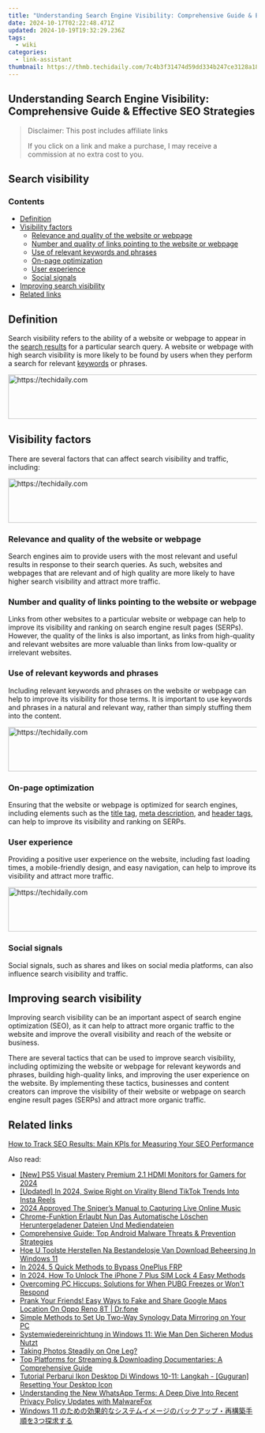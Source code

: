 ```yaml
---
title: "Understanding Search Engine Visibility: Comprehensive Guide & Effective SEO Strategies"
date: 2024-10-17T02:22:48.471Z
updated: 2024-10-19T19:32:29.236Z
tags:
  - wiki
categories:
  - link-assistant
thumbnail: https://thmb.techidaily.com/7c4b3f31474d59dd334b247ce3128a185630128709ac4ffbfcbd9f4ba557fefe.jpg
---
```


## Understanding Search Engine Visibility: Comprehensive Guide & Effective SEO Strategies

>  Disclaimer: This post includes affiliate links
>
>  If you click on a link and make a purchase, I may receive a commission at no extra cost to you.
>

## Search visibility

### Contents

* [Definition](https://tools.techidaily.com/link-assistant/products/)
* [Visibility factors](https://tools.techidaily.com/link-assistant/products/)  
   * [Relevance and quality of the website or webpage](https://tools.techidaily.com/link-assistant/products/)  
   * [Number and quality of links pointing to the website or webpage](https://tools.techidaily.com/link-assistant/products/)  
   * [Use of relevant keywords and phrases](https://tools.techidaily.com/link-assistant/products/)  
   * [On-page optimization](https://tools.techidaily.com/link-assistant/products/)  
   * [User experience](https://tools.techidaily.com/link-assistant/products/)  
   * [Social signals](https://tools.techidaily.com/link-assistant/products/)
* [Improving search visibility](https://tools.techidaily.com/link-assistant/products/)
* [Related links](https://tools.techidaily.com/link-assistant/products/)

## Definition

Search visibility refers to the ability of a website or webpage to appear in the [search results](https://tools.techidaily.com/link-assistant/products/) for a particular search query. A website or webpage with high search visibility is more likely to be found by users when they perform a search for relevant [keywords](https://tools.techidaily.com/link-assistant/products/) or phrases.

<!-- affiliate ads begin -->
<a href="https://ephamedtechinc.pxf.io/c/5597632/2136627/26400" target="_top" id="2136627">
  <img src="//a.impactradius-go.com/display-ad/26400-2136627" border="0" alt="https://techidaily.com" width="728" height="90"/>
</a>
<img height="0" width="0" src="https://ephamedtechinc.pxf.io/i/5597632/2136627/26400" style="position:absolute;visibility:hidden;" border="0" />
<!-- affiliate ads end -->

## Visibility factors

There are several factors that can affect search visibility and traffic, including:

<!-- affiliate ads begin -->
<a href="https://homestyler.sjv.io/c/5597632/1943647/22993" target="_top" id="1943647">
  <img src="//a.impactradius-go.com/display-ad/22993-1943647" border="0" alt="https://techidaily.com" width="728" height="90"/>
</a>
<img height="0" width="0" src="https://homestyler.sjv.io/i/5597632/1943647/22993" style="position:absolute;visibility:hidden;" border="0" />
<!-- affiliate ads end -->

### Relevance and quality of the website or webpage

Search engines aim to provide users with the most relevant and useful results in response to their search queries. As such, websites and webpages that are relevant and of high quality are more likely to have higher search visibility and attract more traffic.

### Number and quality of links pointing to the website or webpage

Links from other websites to a particular website or webpage can help to improve its visibility and ranking on search engine result pages (SERPs). However, the quality of the links is also important, as links from high-quality and relevant websites are more valuable than links from low-quality or irrelevant websites.

### Use of relevant keywords and phrases

Including relevant keywords and phrases on the website or webpage can help to improve its visibility for those terms. It is important to use keywords and phrases in a natural and relevant way, rather than simply stuffing them into the content.

<!-- affiliate ads begin -->
<a href="https://appsumo.8odi.net/c/5597632/2123738/7443" target="_top" id="2123738">
  <img src="//a.impactradius-go.com/display-ad/7443-2123738" border="0" alt="https://techidaily.com" width="600" height="90"/>
</a>
<img height="0" width="0" src="https://appsumo.8odi.net/i/5597632/2123738/7443" style="position:absolute;visibility:hidden;" border="0" />
<!-- affiliate ads end -->

### On-page optimization

Ensuring that the website or webpage is optimized for search engines, including elements such as the [title tag](https://tools.techidaily.com/link-assistant/products/), [meta description](https://tools.techidaily.com/link-assistant/products/), and [header tags](https://tools.techidaily.com/link-assistant/products/), can help to improve its visibility and ranking on SERPs.

### User experience

Providing a positive user experience on the website, including fast loading times, a mobile-friendly design, and easy navigation, can help to improve its visibility and attract more traffic.

<!-- affiliate ads begin -->
<a href="https://appsumo.8odi.net/c/5597632/2094422/7443" target="_top" id="2094422">
  <img src="//a.impactradius-go.com/display-ad/7443-2094422" border="0" alt="https://techidaily.com" width="728" height="90"/>
</a>
<img height="0" width="0" src="https://appsumo.8odi.net/i/5597632/2094422/7443" style="position:absolute;visibility:hidden;" border="0" />
<!-- affiliate ads end -->

### Social signals

Social signals, such as shares and likes on social media platforms, can also influence search visibility and traffic.

## Improving search visibility

Improving search visibility can be an important aspect of search engine optimization (SEO), as it can help to attract more organic traffic to the website and improve the overall visibility and reach of the website or business.

There are several tactics that can be used to improve search visibility, including optimizing the website or webpage for relevant keywords and phrases, building high-quality links, and improving the user experience on the website. By implementing these tactics, businesses and content creators can improve the visibility of their website or webpage on search engine result pages (SERPs) and attract more organic traffic.

## Related links

[How to Track SEO Results: Main KPIs for Measuring Your SEO Performance](https://tools.techidaily.com/link-assistant/products/)

<ins class="adsbygoogle"
     style="display:block"
     data-ad-format="autorelaxed"
     data-ad-client="ca-pub-7571918770474297"
     data-ad-slot="1223367746"></ins>

<ins class="adsbygoogle"
     style="display:block"
     data-ad-client="ca-pub-7571918770474297"
     data-ad-slot="8358498916"
     data-ad-format="auto"
     data-full-width-responsive="true"></ins>

<span class="atpl-alsoreadstyle">Also read:</span>
<div><ul>
<li><a href="https://video-screen-grab.techidaily.com/new-ps5-visual-mastery-premium-21-hdmi-monitors-for-gamers-for-2024/"><u>[New] PS5 Visual Mastery Premium 2.1 HDMI Monitors for Gamers for 2024</u></a></li>
<li><a href="https://instagram-videos.techidaily.com/updated-in-2024-swipe-right-on-virality-blend-tiktok-trends-into-insta-reels/"><u>[Updated] In 2024, Swipe Right on Virality Blend TikTok Trends Into Insta Reels</u></a></li>
<li><a href="https://some-tips.techidaily.com/2024-approved-the-snipers-manual-to-capturing-live-online-music/"><u>2024 Approved The Sniper’s Manual to Capturing Live Online Music</u></a></li>
<li><a href="https://win-extraordinary.techidaily.com/chrome-funktion-erlaubt-nun-das-automatische-loschen-heruntergeladener-dateien-und-mediendateien/"><u>Chrome-Funktion Erlaubt Nun Das Automatische Löschen Heruntergeladener Dateien Und Mediendateien</u></a></li>
<li><a href="https://win-extraordinary.techidaily.com/comprehensive-guide-top-android-malware-threats-and-prevention-strategies/"><u>Comprehensive Guide: Top Android Malware Threats & Prevention Strategies</u></a></li>
<li><a href="https://win-extraordinary.techidaily.com/hoe-u-toolste-herstellen-na-bestandelosje-van-download-beheersing-in-windows-11/"><u>Hoe U Toolste Herstellen Na Bestandelosje Van Download Beheersing In Windows 11</u></a></li>
<li><a href="https://android-frp.techidaily.com/in-2024-5-quick-methods-to-bypass-oneplus-frp-by-drfone-android/"><u>In 2024, 5 Quick Methods to Bypass OnePlus FRP</u></a></li>
<li><a href="https://sim-unlock.techidaily.com/in-2024-how-to-unlock-the-iphone-7-plus-sim-lock-4-easy-methods-by-drfone-ios/"><u>In 2024, How To Unlock The iPhone 7 Plus SIM Lock 4 Easy Methods</u></a></li>
<li><a href="https://program-issues.techidaily.com/overcoming-pc-hiccups-solutions-for-when-pubg-freezes-or-wont-respond/"><u>Overcoming PC Hiccups: Solutions for When PUBG Freezes or Won't Respond</u></a></li>
<li><a href="https://fake-location.techidaily.com/prank-your-friends-easy-ways-to-fake-and-share-google-maps-location-on-oppo-reno-8t-drfone-by-drfone-virtual-android/"><u>Prank Your Friends! Easy Ways to Fake and Share Google Maps Location On Oppo Reno 8T | Dr.fone</u></a></li>
<li><a href="https://win-extraordinary.techidaily.com/simple-methods-to-set-up-two-way-synology-data-mirroring-on-your-pc/"><u>Simple Methods to Set Up Two-Way Synology Data Mirroring on Your PC</u></a></li>
<li><a href="https://win-extraordinary.techidaily.com/systemwiedereinrichtung-in-windows-11-wie-man-den-sicheren-modus-nutzt/"><u>Systemwiedereinrichtung in Windows 11: Wie Man Den Sicheren Modus Nutzt</u></a></li>
<li><a href="https://youtube-zero.techidaily.com/g-photos-steadily-on-one-leg/"><u>Taking Photos Steadily on One Leg?</u></a></li>
<li><a href="https://some-approaches.techidaily.com/top-platforms-for-streaming-and-downloading-documentaries-a-comprehensive-guide/"><u>Top Platforms for Streaming & Downloading Documentaries: A Comprehensive Guide</u></a></li>
<li><a href="https://win-extraordinary.techidaily.com/tutorial-perbarui-ikon-desktop-di-windows-10-11-langkah-guguran-resetting-your-desktop-icon/"><u>Tutorial Perbarui Ikon Desktop Di Windows 10-11: Langkah - [Guguran] Resetting Your Desktop Icon</u></a></li>
<li><a href="https://win-extraordinary.techidaily.com/understanding-the-new-whatsapp-terms-a-deep-dive-into-recent-privacy-policy-updates-with-malwarefox/"><u>Understanding the New WhatsApp Terms: A Deep Dive Into Recent Privacy Policy Updates with MalwareFox</u></a></li>
<li><a href="https://win-extraordinary.techidaily.com/1728499874053-windows-11-3/"><u>Windows 11 のための効果的なシステムイメージのバックアップ・再構築手順を3つ探求する</u></a></li>
</ul></div>

